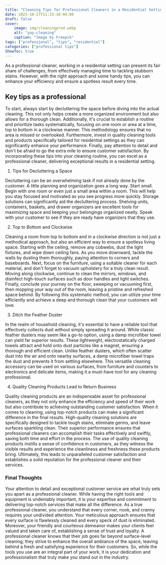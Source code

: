 ```yaml
---
title: "Cleaning Tips for Professional Cleaners in a Residential Setting"
date: 2023-10-27T11:33:18-04:00
draft: false
cover:
    image: img/cleaningprod.webp
    alt: "yay-cleaning"
    caption: "Image by Freepik"
tags: ["professional", "tips", "residential"]
categories: ["professional tips"]
ShowToc: true
---
```


As a professional cleaner, working in a residential setting can present its fair share of challenges, from effectively managing time to tackling stubborn stains. However, with the right approach and some handy tips, you can enhance your efficiency and ensure a spotless result every time. 

## Key tips as a professional

To start, always start by decluttering the space before diving into the actual cleaning. This not only helps create a more organized environment but also allows for a thorough clean. Additionally, it's crucial to establish a routine and prioritize tasks systematically, focusing on one room or area at a time, top to bottom in a clockwise manner. This methodology ensures that no area is missed or overlooked. Furthermore, invest in quality cleaning tools and products specifically tailored for residential settings as they can significantly enhance your performance. Finally, pay attention to detail and don't be afraid to go the extra mile to ensure customer satisfaction. By incorporating these tips into your cleaning routine, you can excel as a professional cleaner, delivering exceptional results in a residential setting.

1. Tips for Decluttering a Space

Decluttering can be an overwhelming task if not already done by the customer. A little planning and organization goes a long way. Start small. Begin with one room or even just a small area within a room. This will help you stay focused and motivated as you see progress more quickly. Storage solutions can significantly aid the decluttering process. Shelving units, containers, baskets, and drawer organizers are excellent tools for maximizing space and keeping your belongings organized neatly. Speak with your customer to see if they are ready have organizers that they use. 

2. Top to Bottom and Clockwise

Cleaning a room from top to bottom and in a clockwise direction is not just a methodical approach, but also an efficient way to ensure a spotless living space. Starting with the ceiling, remove any cobwebs, dust the light fixtures, and wipe down ceiling fans. As you move downward, tackle the walls by dusting them thoroughly, paying attention to corners and baseboards. Next, focus on the furniture, using a suitable cleaner for each material, and don't forget to vacuum upholstery for a truly clean result. Moving along clockwise, continue to clean the mirrors, windows, and disinfect high-touch surfaces such as door handles and light switches. Finally, conclude your journey on the floor, sweeping or vacuuming first, then mopping your way out of the room, leaving a pristine and refreshed space behind. By following this systematic method, you can utilize your time efficiently and achieve a deep and thorough clean that your customers will love.

3. Ditch the Feather Duster

In the realm of household cleaning, it's essential to have a reliable tool that effectively collects dust without simply spreading it around. While classic feather dusters may seem like a go-to option, using a damp microfiber towel can yield far superior results. These lightweight, electrostatically charged towels attract and hold onto dust particles like a magnet, ensuring a thorough and efficient clean. Unlike feather dusters, which often scatter dust into the air and onto nearby surfaces, a damp microfiber towel traps the dust and prevents it from settling elsewhere. This versatile cleaning accessory can be used on various surfaces, from furniture and counters to electronics and delicate items, making it a must-have tool for any cleaning professional. 

4. Quality Cleaning Products Lead to Return Business

Quality cleaning products are an indispensable asset for professional cleaners, as they not only enhance the efficiency and speed of their work but also contribute to achieving outstanding customer satisfaction. When it comes to cleaning, using top-notch products can make a significant difference in the final results. High-quality cleaning solutions are specifically designed to tackle tough stains, eliminate germs, and leave surfaces sparkling clean. Their superior performance ensures that professional cleaners can accomplish their tasks effectively and swiftly, saving both time and effort in the process. The use of quality cleaning products instills a sense of confidence in customers, as they witness the visible results and experience the cleanliness and freshness these products bring. Ultimately, this leads to unparalleled customer satisfaction and establishes a solid reputation for the professional cleaner and their services.

### Final Thoughts

Your attention to detail and exceptional customer service are what truly sets you apart as a professional cleaner. While having the right tools and equipment is undeniably important, it is your expertise and commitment to delivering top-notch services that make all the difference. As a true professional cleaner, you understand that every corner, nook, and cranny requires your undivided attention. Your meticulous approach ensures that every surface is flawlessly cleaned and every speck of dust is eliminated. Moreover, your friendly and courteous demeanor makes your clients feel valued and taken care of, establishing a sense of trust and loyalty. A professional cleaner knows that their job goes far beyond surface-level cleaning; they strive to enhance the overall ambiance of the space, leaving behind a fresh and satisfying experience for their customers. So, while the tools you use are an integral part of your work, it is your dedication and professionalism that truly make you stand out in the industry.
